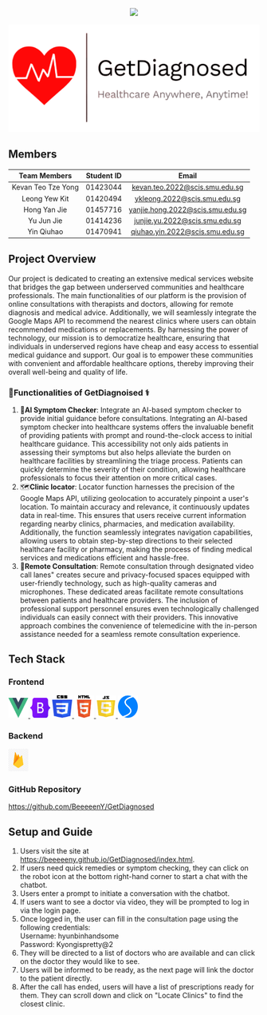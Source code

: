 <!-- markdownlint-disable MD022 MDO31 MD032 MD033 MD034 -->
<p align="center">
      <img src="https://readme-typing-svg.demolab.com/?lines=G4T5+Life+Below+Water&font=Fira%20Code&center=true&width=380&height=50&duration=4000&pause=1000">
</p>
<p align="center">
      <img src="images/logo.png">
</p>

## Members
| Team Members         | Student ID | Email                            |
| :------------------: | :--------: | :------------------------------: |
| Kevan Teo Tze Yong   |  01423044  | kevan.teo.2022@scis.smu.edu.sg   |
| Leong Yew Kit        |  01420494  | ykleong.2022@scis.smu.edu.sg     |
| Hong Yan Jie         |  01457716  | yanjie.hong.2022@scis.smu.edu.sg |
| Yu Jun Jie           |  01414236  | junjie.yu.2022@scis.smu.edu.sg   |
| Yin Qiuhao           |  01470941  | qiuhao.yin.2022@scis.smu.edu.sg  |

## Project Overview
Our project is dedicated to creating an extensive medical services website that bridges the gap between underserved communities and healthcare professionals. The main functionalities of our platform is the provision of online consultations with therapists and doctors, allowing for remote diagnosis and medical advice. Additionally, we will seamlessly integrate the Google Maps API to recommend the nearest clinics where users can obtain recommended medications or replacements. By harnessing the power of technology, our mission is to democratize healthcare, ensuring that individuals in underserved regions have cheap and easy access to essential medical guidance and support. Our goal is to empower these communities with convenient and affordable healthcare options, thereby improving their overall well-being and quality of life.


### 💉Functionalities of GetDiagnoised ⚕
1. 🤖<b>AI Symptom Checker</b>: Integrate an AI-based symptom checker to provide initial guidance before consultations. Integrating an AI-based symptom checker into healthcare systems offers the invaluable benefit of providing patients with prompt and round-the-clock access to initial healthcare guidance. This accessibility not only aids patients in assessing their symptoms but also helps alleviate the burden on healthcare facilities by streamlining the triage process. Patients can quickly determine the severity of their condition, allowing healthcare professionals to focus their attention on more critical cases.
2. 🗺<b>Clinic locator</b>: Locator function harnesses the precision of the Google Maps API, utilizing geolocation to accurately pinpoint a user's location. To maintain accuracy and relevance, it continuously updates data in real-time. This ensures that users receive current information regarding nearby clinics, pharmacies, and medication availability. Additionally, the function seamlessly integrates navigation capabilities, allowing users to obtain step-by-step directions to their selected healthcare facility or pharmacy, making the process of finding medical services and medications efficient and hassle-free.
3. 🎥<b>Remote Consultation</b>: Remote consultation through designated video call lanes" creates secure and privacy-focused spaces equipped with user-friendly technology, such as high-quality cameras and microphones. These dedicated areas facilitate remote consultations between patients and healthcare providers. The inclusion of professional support personnel ensures even technologically challenged individuals can easily connect with their providers. This innovative approach combines the convenience of telemedicine with the in-person assistance needed for a seamless remote consultation experience.

## Tech Stack
### Frontend
<a href="https://vuejs.org/" target="_blank" rel="noreferrer"> <img src="images/vue.png" alt="vuejs" width="40" height="40"/> </a>
<a href="https://getbootstrap.com" target="_blank" rel="noreferrer"> <img src="images/bootstrap.png" alt="bootstrap" width="40" height="40"/></a> 
<a href="https://www.w3schools.com/css/" target="_blank" rel="noreferrer"> <img src="images/css.png" alt="css3" width="40" height="45"/> </a>
<a href="https://www.w3.org/html/" target="_blank" rel="noreferrer"> <img src="images/html.png" alt="html5" width="40" height="45"/> </a>
<a href="https://www.javascript.com/" target="_blank" rel="noreferrer"> <img src="images/js.png" alt="javascript" width="40" height="45"/> </a>
<a href="https://swiperjs.com/" target="_blank" rel="noreferrer"> <img src="images/swiperjs.png" alt="swiper" width="40" height="45"/> </a>


### Backend
<a href="https://firebase.google.com/" target="_blank" rel="noreferrer"> <img src="images/firebase.png" alt="firebase" width="40" height="45"/> </a>

<!-- ### Deployment -->
<!-- https://deployment.d3rfeip13ibxct.amplifyapp.com/ (We will be deploying it again as we have to deploy a separate Flask app as well) -->
<!-- It will be up soon... -->

### GitHub Repository
https://github.com/BeeeeenY/GetDiagnosed

## Setup and Guide
1. Users visit the site at https://beeeeeny.github.io/GetDiagnosed/index.html.
2. If users need quick remedies or symptom checking, they can click on the robot icon at the bottom right-hand corner to start a chat with the chatbot.
3. Users enter a prompt to initiate a conversation with the chatbot.
4. If users want to see a doctor via video, they will be prompted to log in via the login page.
5. Once logged in, the user can fill in the consultation page using the following credentials: <br>
Username: hyunbinhandsome <br>
Password: Kyongispretty@2
6. They will be directed to a list of doctors who are available and can click on the doctor they would like to see.
7. Users will be informed to be ready, as the next page will link the doctor to the patient directly.
8. After the call has ended, users will have a list of prescriptions ready for them. They can scroll down and click on "Locate Clinics" to find the closest clinic.
